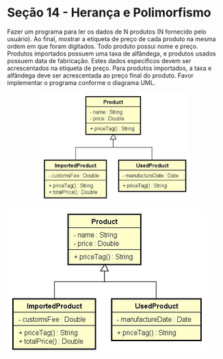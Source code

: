 # Seção 14 - Herança e Polimorfismo

Fazer um programa para ler os dados de N
produtos (N fornecido pelo usuário). Ao final,
mostrar a etiqueta de preço de cada produto na
mesma ordem em que foram digitados.
Todo produto possui nome e preço. Produtos
importados possuem uma taxa de alfândega, e
produtos usados possuem data de fabricação.
Estes
dados
específicos
devem
ser
acrescentados na etiqueta de preço. Para produtos
importados, a taxa e alfândega deve ser
acrescentada ao preço final do produto.
Favor implementar o programa conforme o diagrama UML.  

<p align="center">
  <img src="src/images/uml14.jpeg" width="350" title="Diagrama UML">
</p>

![Diagrama UML](src/images/uml14.jpeg?raw=true "uml")
